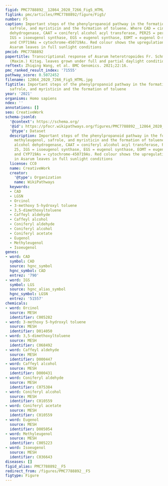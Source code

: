 ```yaml
---
figid: PMC7788892__12864_2020_7266_Fig5_HTML
figlink: pmc/articles/PMC7788892/figure/Fig5/
number: F5
caption: Important steps of the phenylpropanoid pathway in the formation of methyleugenol,
  safrole, and myristicin and the formation of toluene. Where CAD = cinnamyl alcohol
  dehydrogenase, CAAT = coniferyl alcohol acyl transferase, PER25 = peroxidase 25,
  IGS = isoeugenol synthase, EGS = eugenol synthase, EOMT = eugenol O-methyltransferase,
  and CYP719As = cytochrome-450719As. Red colour shows the upregulation of DEGs in
  Asarum leaves in full sunlight conditions
pmcid: PMC7788892
papertitle: Transcriptional response of Asarum heterotropoides Fr. Schmidt var. mandshuricum
  (Maxim.) Kitag. leaves grown under full and partial daylight conditions.
reftext: Zhiqing Wang, et al. BMC Genomics. 2021;22:16.
pmc_ranked_result_index: '71555'
pathway_score: 0.5072452
filename: 12864_2020_7266_Fig5_HTML.jpg
figtitle: Important steps of the phenylpropanoid pathway in the formation of methyleugenol,
  safrole, and myristicin and the formation of toluene
year: '2021'
organisms: Homo sapiens
ndex: ''
annotations: []
seo: CreativeWork
schema-jsonld:
  '@context': https://schema.org/
  '@id': https://pfocr.wikipathways.org/figures/PMC7788892__12864_2020_7266_Fig5_HTML.html
  '@type': Dataset
  description: Important steps of the phenylpropanoid pathway in the formation of
    methyleugenol, safrole, and myristicin and the formation of toluene. Where CAD = cinnamyl
    alcohol dehydrogenase, CAAT = coniferyl alcohol acyl transferase, PER25 = peroxidase
    25, IGS = isoeugenol synthase, EGS = eugenol synthase, EOMT = eugenol O-methyltransferase,
    and CYP719As = cytochrome-450719As. Red colour shows the upregulation of DEGs
    in Asarum leaves in full sunlight conditions
  license: CC0
  name: CreativeWork
  creator:
    '@type': Organization
    name: WikiPathways
  keywords:
  - CAD
  - LGSN
  - Orcinol
  - 3-methoxy 5-hydroxyl toluene
  - 3,5-dimethoxyltoluene
  - Caffeyl aldehyde
  - Caffeyl alcohol
  - Coniferyl aldehyde
  - Coniferyl alcohol
  - Coniferyl acetate
  - Eugenol
  - Methyleugenol
  - Isoeugenol
genes:
- word: CAD
  symbol: CAD
  source: hgnc_symbol
  hgnc_symbol: CAD
  entrez: '790'
- word: IGS
  symbol: LGS
  source: hgnc_alias_symbol
  hgnc_symbol: LGSN
  entrez: '51557'
chemicals:
- word: Orcinol
  source: MESH
  identifier: C005282
- word: 3-methoxy 5-hydroxyl toluene
  source: MESH
  identifier: D014050
- word: 3,5-dimethoxyltoluene
  source: MESH
  identifier: C068492
- word: Caffeyl aldehyde
  source: MESH
  identifier: D000447
- word: Caffeyl alcohol
  source: MESH
  identifier: D000431
- word: Coniferyl aldehyde
  source: MESH
  identifier: C075384
- word: Coniferyl alcohol
  source: MESH
  identifier: C010559
- word: Coniferyl acetate
  source: MESH
  identifier: C010559
- word: Eugenol
  source: MESH
  identifier: D005054
- word: Methyleugenol
  source: MESH
  identifier: C005223
- word: Isoeugenol
  source: MESH
  identifier: C036643
diseases: []
figid_alias: PMC7788892__F5
redirect_from: /figures/PMC7788892__F5
figtype: Figure
---
```

